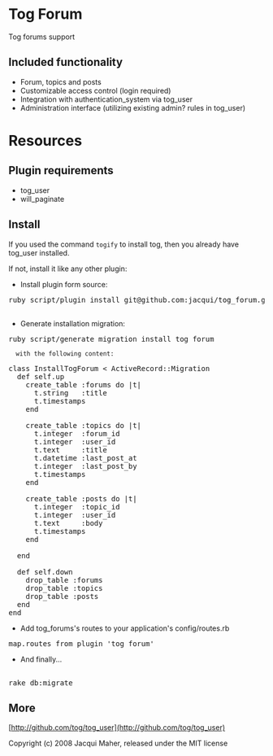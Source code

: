Tog Forum
========

Tog forums support

Included functionality
-----------------------

* Forum, topics and posts
* Customizable access control (login required)
* Integration with authentication_system via tog_user
* Administration interface (utilizing existing admin? rules in tog_user)

Resources
=========

Plugin requirements
-------------------
* tog_user
* will_paginate


Install
-------

If you used the command <code>togify</code> to install tog, then you already have tog_user installed.

If not, install it like any other plugin:

  
* Install plugin form source:

<pre>
ruby script/plugin install git@github.com:jacqui/tog_forum.git

</pre>

* Generate installation migration:

<pre>
ruby script/generate migration install_tog_forum
</pre>

	  with the following content:

<pre>
class InstallTogForum < ActiveRecord::Migration
  def self.up
    create_table :forums do |t|
      t.string   :title
      t.timestamps
    end

    create_table :topics do |t|
      t.integer  :forum_id
      t.integer  :user_id
      t.text     :title
      t.datetime :last_post_at
      t.integer  :last_post_by
      t.timestamps
    end

    create_table :posts do |t|
      t.integer  :topic_id
      t.integer  :user_id
      t.text     :body
      t.timestamps
    end

  end

  def self.down
    drop_table :forums
    drop_table :topics
    drop_table :posts
  end
end
</pre>

* Add tog_forums's routes to your application's config/routes.rb

<pre>
map.routes_from_plugin 'tog_forum'
</pre> 

* And finally...

<pre> 
rake db:migrate
</pre> 

More
-------

[http://github.com/tog/tog_user](http://github.com/tog/tog_user)


Copyright (c) 2008 Jacqui Maher, released under the MIT license